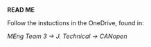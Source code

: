 **READ ME**

Follow the instuctions in the OneDrive, found in:

_MEng Team 3 -> J. Technical -> CANopen_
